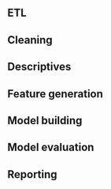 ## ETL

## Cleaning

## Descriptives

## Feature generation

## Model building

## Model evaluation

## Reporting
